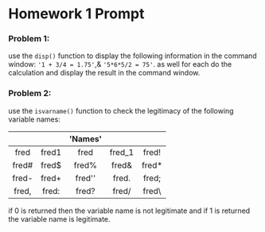 # Homework 1 Prompt
### Problem 1:
use the ```disp()``` function to display the following information in the command window:
```'1 + 3/4 = 1.75'```,& 
```'5*6*5/2 = 75'```. as well for each do the calculation and display the result in the command window.
### Problem 2:
use the ```isvarname()``` function to check the legitimacy of the following variable names:

|         |           | 'Names'  |           |          |
|:-------:|:---------:|:--------:|:---------:|:--------:|
|  fred   |   fred1   |   fred   |  fred_1   |  fred!   |
|  fred#  |   fred$   |  fred%   |   fred&   |  fred*   |
|  fred-  |   fred+   |  fred''  |   fred.   |  fred;   |
|  fred,  |   fred:   |  fred?   |   fred/   |  fred\   |

if 0 is returned then the variable name is not legitimate and if 1 is returned the variable name is legitimate.
